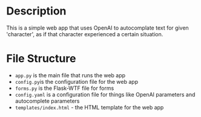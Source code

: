 # Description 
This is a simple web app that uses OpenAI to autocomplate text for given 'character', as if that character experienced a 
certain situation.

# File Structure
- `app.py` is the main file that runs the web app
- `config.py`is the configuration file for the web app
- `forms.py` is the Flask-WTF file for forms
- `config.yaml` is a configuration file for things like OpenAI parameters and autocomplete parameters
- `templates/index.html` - the HTML template for the web app
